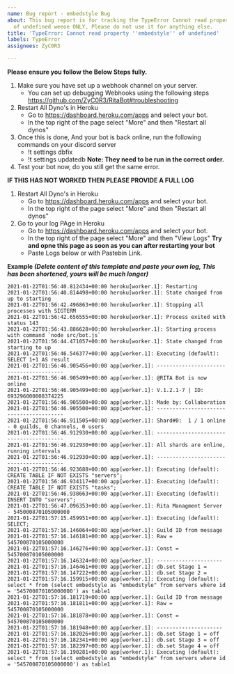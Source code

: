 ```yaml
---
name: Bug report - embedstyle Bug
about: This bug report is for tracking the TypeError Cannot read property 'embedstyle'
  of undefined weeoe ONLY, Please do not use it for anything else.
title: 'TypeError: Cannot read property ''embedstyle'' of undefined'
labels: TypeError
assignees: ZyC0R3

---
```


**Please ensure you follow the Below Steps fully.**
1. Make sure you have set up a webhook channel on your server. 
    * You can set up debugging Webhooks using the following steps
        https://github.com/ZyC0R3/RitaBot#troubleshooting
2. Restart All Dyno's in Heroku
    *  Go to https://dashboard.heroku.com/apps and select your bot.
    *  In the top right of the page select "More" and then "Restart all dynos"
3. Once this is done, And your bot is back online, run the following commands on your discord server
    * !t settings dbfix
    * !t settings updatedb
**Note: They need to be run in the correct order.** 
4. Test your bot now, do you still get the same error.

**IF THIS HAS NOT WORKED THEN PLEASE PROVIDE  A FULL LOG**

1. Restart All Dyno's in Heroku
    * Go to https://dashboard.heroku.com/apps and select your bot.
    * In the top right of the page select "More" and then "Restart all dynos"
2. Go to your log PAge in Heroku
    * Go to https://dashboard.heroku.com/apps and select your bot.
    * In the top right of the page select "More" and then "View Logs"
    **Try and opne this page as soon as you can after restarting your bot**
    * Paste Logs below or with Pastebin Link.

**Example *(Delete content of this template and paste your own log, This has been shortened, yours will be much longer)***

```
2021-01-22T01:56:40.812434+00:00 heroku[worker.1]: Restarting
2021-01-22T01:56:40.814498+00:00 heroku[worker.1]: State changed from up to starting
2021-01-22T01:56:42.496863+00:00 heroku[worker.1]: Stopping all processes with SIGTERM
2021-01-22T01:56:42.656555+00:00 heroku[worker.1]: Process exited with status 143
2021-01-22T01:56:43.886628+00:00 heroku[worker.1]: Starting process with command `node src/bot.js`
2021-01-22T01:56:44.471057+00:00 heroku[worker.1]: State changed from starting to up
2021-01-22T01:56:46.546377+00:00 app[worker.1]: Executing (default): SELECT 1+1 AS result
2021-01-22T01:56:46.905456+00:00 app[worker.1]: ----------------------------------------
2021-01-22T01:56:46.905499+00:00 app[worker.1]: @RITA Bot is now online
2021-01-22T01:56:46.905499+00:00 app[worker.1]: V.1.2.1-7 | ID: 693296000008374225
2021-01-22T01:56:46.905500+00:00 app[worker.1]: Made by: Collaboration
2021-01-22T01:56:46.905500+00:00 app[worker.1]: ----------------------------------------
2021-01-22T01:56:46.911505+00:00 app[worker.1]: Shard#0:  1 / 1 online - 0 guilds, 0 channels, 0 users
2021-01-22T01:56:46.912930+00:00 app[worker.1]: ----------------------------------------
2021-01-22T01:56:46.912930+00:00 app[worker.1]: All shards are online, running intervals
2021-01-22T01:56:46.912930+00:00 app[worker.1]: ----------------------------------------
2021-01-22T01:56:46.923688+00:00 app[worker.1]: Executing (default): CREATE TABLE IF NOT EXISTS "servers";
2021-01-22T01:56:46.934117+00:00 app[worker.1]: Executing (default): CREATE TABLE IF NOT EXISTS "tasks";
2021-01-22T01:56:46.938663+00:00 app[worker.1]: Executing (default): INSERT INTO "servers";
2021-01-22T01:56:47.096353+00:00 app[worker.1]: Rita Managment Server - 545000870105000000
2021-01-22T01:57:15.459951+00:00 app[worker.1]: Executing (default): SELECT;
2021-01-22T01:57:16.146064+00:00 app[worker.1]: Guild ID from message
2021-01-22T01:57:16.146181+00:00 app[worker.1]: Raw = 545700870105000000
2021-01-22T01:57:16.146276+00:00 app[worker.1]: Const = 545700870105000000
2021-01-22T01:57:16.146324+00:00 app[worker.1]: ---------------------
2021-01-22T01:57:16.146461+00:00 app[worker.1]: db.set Stage 1 = 
2021-01-22T01:57:16.147222+00:00 app[worker.1]: db.set Stage 2 = 
2021-01-22T01:57:16.159915+00:00 app[worker.1]: Executing (default): select * from (select embedstyle as "embedstyle" from servers where id = '545700870105000000') as table1
2021-01-22T01:57:16.181719+00:00 app[worker.1]: Guild ID from message
2021-01-22T01:57:16.181811+00:00 app[worker.1]: Raw = 545700870105000000
2021-01-22T01:57:16.181878+00:00 app[worker.1]: Const = 545700870105000000
2021-01-22T01:57:16.181948+00:00 app[worker.1]: ---------------------
2021-01-22T01:57:16.182026+00:00 app[worker.1]: db.set Stage 1 = off
2021-01-22T01:57:16.182341+00:00 app[worker.1]: db.set Stage 3 = off
2021-01-22T01:57:16.182397+00:00 app[worker.1]: db.set Stage 4 = off
2021-01-22T01:57:16.190281+00:00 app[worker.1]: Executing (default): select * from (select embedstyle as "embedstyle" from servers where id = '545700870105000000') as table1
```
